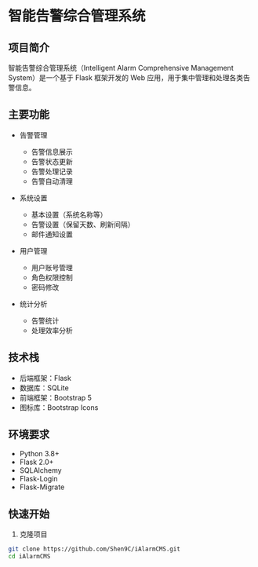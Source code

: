 # 智能告警综合管理系统

## 项目简介
智能告警综合管理系统（Intelligent Alarm Comprehensive Management System）是一个基于 Flask 框架开发的 Web 应用，用于集中管理和处理各类告警信息。

## 主要功能
- 告警管理
  - 告警信息展示
  - 告警状态更新
  - 告警处理记录
  - 告警自动清理

- 系统设置
  - 基本设置（系统名称等）
  - 告警设置（保留天数、刷新间隔）
  - 邮件通知设置

- 用户管理
  - 用户账号管理
  - 角色权限控制
  - 密码修改

- 统计分析
  - 告警统计
  - 处理效率分析

## 技术栈
- 后端框架：Flask
- 数据库：SQLite
- 前端框架：Bootstrap 5
- 图标库：Bootstrap Icons

## 环境要求
- Python 3.8+
- Flask 2.0+
- SQLAlchemy
- Flask-Login
- Flask-Migrate

## 快速开始

1. 克隆项目
```bash
git clone https://github.com/Shen9C/iAlarmCMS.git
cd iAlarmCMS
```